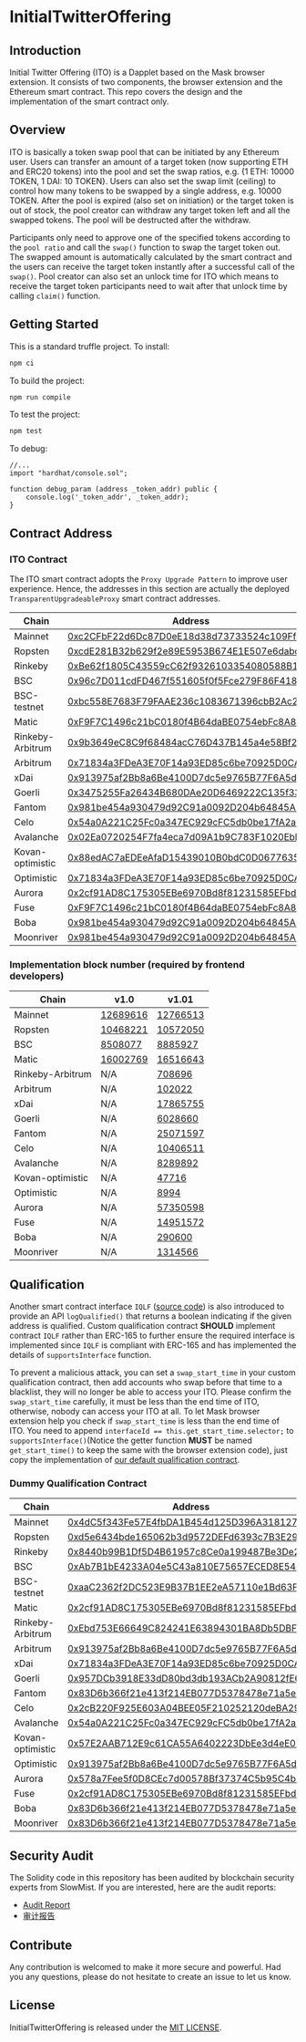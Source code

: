 # InitialTwitterOffering

## Introduction

Initial Twitter Offering (ITO) is a Dapplet based on the Mask browser extension. It consists of two components, the browser extension and the Ethereum smart contract. This repo covers the design and the implementation of the smart contract only.

## Overview

ITO is basically a token swap pool that can be initiated by any Ethereum user. Users can transfer an amount of a target token (now supporting ETH and ERC20 tokens) into the pool and set the swap ratios, e.g. {1 ETH: 10000 TOKEN, 1 DAI: 10 TOKEN}. Users can also set the swap limit (ceiling) to control how many tokens to be swapped by a single address, e.g. 10000 TOKEN. After the pool is expired (also set on initiation) or the target token is out of stock, the pool creator can withdraw any target token left and all the swapped tokens. The pool will be destructed after the withdraw.

Participants only need to approve one of the specified tokens according to the `pool ratio` and call the `swap()` function to swap the target token out. The swapped amount is automatically calculated by the smart contract and the users can receive the target token instantly after a successful call of the `swap()`. Pool creator can also set an unlock time for ITO which means to receive the target token participants need to wait after that unlock time by calling `claim()` function.

## Getting Started

This is a standard truffle project.
To install:

```bash
npm ci
```

To build the project:

```bash
npm run compile
```

To test the project:

```bash
npm test
```

To debug:

```solidity
//...
import "hardhat/console.sol";

function debug_param (address _token_addr) public {
    console.log('_token_addr', _token_addr);
}
```

## Contract Address

### ITO Contract

The ITO smart contract adopts the `Proxy Upgrade Pattern` to improve user experience. Hence, the addresses in this section are actually the deployed `TransparentUpgradeableProxy` smart contract addresses.

| Chain            | Address                                                                                                                                        |
| ---------------- | ---------------------------------------------------------------------------------------------------------------------------------------------- |
| Mainnet          | [0xc2CFbF22d6Dc87D0eE18d38d73733524c109Ff46](https://etherscan.io/address/0xc2CFbF22d6Dc87D0eE18d38d73733524c109Ff46)                          |
| Ropsten          | [0xcdE281B32b629f2e89E5953B674E1E507e6dabcF](https://ropsten.etherscan.io/address/0xcdE281B32b629f2e89E5953B674E1E507e6dabcF)                  |
| Rinkeby          | [0xBe62f1805C43559cC62f9326103354080588B158](https://rinkeby.etherscan.io/address/0xBe62f1805C43559cC62f9326103354080588B158)                  |
| BSC              | [0x96c7D011cdFD467f551605f0f5Fce279F86F4186](https://bscscan.com/address/0x96c7D011cdFD467f551605f0f5Fce279F86F4186)                           |
| BSC-testnet      | [0xbc558E7683F79FAAE236c1083671396cbB2Ac242](https://testnet.bscscan.com/address/0xbc558E7683F79FAAE236c1083671396cbB2Ac242)                   |
| Matic            | [0xF9F7C1496c21bC0180f4B64daBE0754ebFc8A8c0](https://polygonscan.com/address/0xF9F7C1496c21bC0180f4B64daBE0754ebFc8A8c0)                       |
| Rinkeby-Arbitrum | [0x9b3649eC8C9f68484acC76D437B145a4e58Bf2A2](https://rinkeby-explorer.arbitrum.io/address/0x9b3649eC8C9f68484acC76D437B145a4e58Bf2A2)          |
| Arbitrum         | [0x71834a3FDeA3E70F14a93ED85c6be70925D0CAd9](https://explorer.arbitrum.io/address/0x71834a3FDeA3E70F14a93ED85c6be70925D0CAd9)                  |
| xDai             | [0x913975af2Bb8a6Be4100D7dc5e9765B77F6A5d6c](https://blockscout.com/xdai/mainnet/address/0x913975af2Bb8a6Be4100D7dc5e9765B77F6A5d6c/contracts) |
| Goerli           | [0x3475255Fa26434B680DAe20D6469222C135f33Ea](https://goerli.etherscan.io/address/0x3475255Fa26434B680DAe20D6469222C135f33Ea)                   |
| Fantom           | [0x981be454a930479d92C91a0092D204b64845A5D6](https://ftmscan.com/address/0x981be454a930479d92C91a0092D204b64845A5D6)                           |
| Celo             | [0x54a0A221C25Fc0a347EC929cFC5db0be17fA2a2B](https://explorer.celo.org/address/0x54a0A221C25Fc0a347EC929cFC5db0be17fA2a2B/transactions)        |
| Avalanche        | [0x02Ea0720254F7fa4eca7d09A1b9C783F1020EbEF](https://snowtrace.io/address/0x02Ea0720254F7fa4eca7d09A1b9C783F1020EbEF)                          |
| Kovan-optimistic | [0x88edAC7aEDEeAfaD15439010B0bdC0D067763571](https://kovan-optimistic.etherscan.io/address/0x88edAC7aEDEeAfaD15439010B0bdC0D067763571)         |
| Optimistic       | [0x71834a3FDeA3E70F14a93ED85c6be70925D0CAd9](https://optimistic.etherscan.io/address/0x71834a3FDeA3E70F14a93ED85c6be70925D0CAd9)               |
| Aurora           | [0x2cf91AD8C175305EBe6970Bd8f81231585EFbd77](https://explorer.mainnet.aurora.dev/address/0x2cf91AD8C175305EBe6970Bd8f81231585EFbd77/transactions) |
| Fuse             | [0xF9F7C1496c21bC0180f4B64daBE0754ebFc8A8c0](https://explorer.fuse.io/address/0xF9F7C1496c21bC0180f4B64daBE0754ebFc8A8c0/transactions)            |
| Boba             | [0x981be454a930479d92C91a0092D204b64845A5D6](https://blockexplorer.boba.network/address/0x981be454a930479d92C91a0092D204b64845A5D6/transactions)  |
| Moonriver        | [0x981be454a930479d92C91a0092D204b64845A5D6](https://moonriver.moonscan.io/address/0x981be454a930479d92C91a0092D204b64845A5D6)            |

### Implementation block number (required by frontend developers)

| Chain            | v1.0                               | v1.01                               |
| ---------------- | ---------------------------------- | ----------------------------------- |
| Mainnet          | [12689616][mainnet-block-12689616] | [12766513][mainnet-block-12766513]  |
| Ropsten          | [10468221][ropsten-block-10468221] | [10572050][ropsten-block-10572050]  |
| BSC              | [8508077][bsc-block-8508077]       | [8885927][bsc-block-8885927]        |
| Matic            | [16002769][polygon-block-16002769] | [16516643][polygon-block-16516643 ] |
| Rinkeby-Arbitrum | N/A                                | [708696][rinkeby-arbitrum-708696 ]  |
| Arbitrum         | N/A                                | [102022][arbitrum-102022 ]          |
| xDai             | N/A                                | [17865755][xdai-17865755 ]          |
| Goerli           | N/A                                | [6028660][goerli-6028660 ]          |
| Fantom           | N/A                                | [25071597][fantom-25071597 ]        |
| Celo             | N/A                                | [10406511][celo-10406511 ]          |
| Avalanche        | N/A                                | [8289892][avalanche-8289892 ]       |
| Kovan-optimistic | N/A                                | [47716][kovan-optimistic-47716 ]    |
| Optimistic       | N/A                                | [8994][optimistic-8994 ]            |
| Aurora           | N/A                                | [57350598][aurora-57350598 ]        |
| Fuse             | N/A                                | [14951572][fuse-14951572 ]          |
| Boba             | N/A                                | [290600][boba-290600 ]              |
| Moonriver        | N/A                                | [1314566][moonriver-1314566 ]       |

[mainnet-block-12689616]: https://etherscan.io/block/12689616
[ropsten-block-10468221]: https://ropsten.etherscan.io/block/10468221
[bsc-block-8508077]: https://bscscan.com/block/8508077
[polygon-block-16002769 ]: https://polygonscan.com/block/16002769

[mainnet-block-12766513]: https://etherscan.io/block/12766513
[ropsten-block-10572050]: https://ropsten.etherscan.io/block/10572050
[bsc-block-8885927]: https://bscscan.com/block/8885927
[polygon-block-16516643]: https://polygonscan.com/block/16516643
[rinkeby-arbitrum-708696]: https://rinkeby-explorer.arbitrum.io/block/708696
[arbitrum-102022]: https://explorer.arbitrum.io/block/102022
[xdai-17865755]: https://blockscout.com/xdai/mainnet/blocks/17865755/transactions
[goerli-6028660]: https://goerli.etherscan.io/block/6028660
[fantom-25071597]: https://ftmscan.com/block/25071597
[celo-10406511]: https://explorer.celo.org/block/10406511/transactions
[avalanche-8289892]: https://snowtrace.io/block/8289892
[kovan-optimistic-47716]: https://kovan-optimistic.etherscan.io/batch/47716
[optimistic-8994]: https://optimistic.etherscan.io/batch/8994
[aurora-57350598]: https://explorer.mainnet.aurora.dev/block/57350598/transactions
[fuse-14951572]: https://explorer.fuse.io/block/14951572/transactions
[boba-290600]: https://blockexplorer.boba.network/blocks/290600/transactions
[moonriver-1314566]: https://moonriver.moonscan.io/block/1314566

## Qualification

Another smart contract interface `IQLF` ([source code](https://github.com/DimensionDev/InitialTwitterOffering/blob/master/contracts/IQLF.sol)) is also introduced to provide an API `logQualified()` that returns a boolean indicating if the given address is qualified. Custom qualification contract **SHOULD** implement contract `IQLF` rather than ERC-165 to further ensure the required interface is implemented since `IQLF` is compliant with ERC-165 and has implemented the details of `supportsInterface` function.

To prevent a malicious attack, you can set a `swap_start_time` in your custom qualification contract, then add accounts who swap before that time to a blacklist, they will no longer be able to access your ITO. Please confirm the `swap_start_time` carefully, it must be less than the end time of ITO, otherwise, nobody can access your ITO at all. To let Mask browser extension help you check if `swap_start_time` is less than the end time of ITO. You need to append `interfaceId == this.get_start_time.selector;` to `supportsInterface()`(Notice the getter function **MUST** be named `get_start_time()` to keep the same with the browser extension code), just copy the implementation of [our default qualification contract](https://github.com/DimensionDev/InitialTwitterOffering/blob/master/contracts/qualification.sol).

### Dummy Qualification Contract

| Chain            | Address                                                                                                                                        |
| ---------------- | ---------------------------------------------------------------------------------------------------------------------------------------------- |
| Mainnet          | [0x4dC5f343Fe57E4fbDA1B454d125D396A3181272c](https://etherscan.io/address/0x4dC5f343Fe57E4fbDA1B454d125D396A3181272c)                          |
| Ropsten          | [0xd5e6434bde165062b3d9572DEFd6393c7B3E2902](https://ropsten.etherscan.io/address/0xd5e6434bde165062b3d9572DEFd6393c7B3E2902)                  |
| Rinkeby          | [0x8440b99B1Df5D4B61957c8Ce0a199487Be3De270](https://rinkeby.etherscan.io/address/0x8440b99B1Df5D4B61957c8Ce0a199487Be3De270)                  |
| BSC              | [0xAb7B1bE4233A04e5C43a810E75657ECED8E5463B](https://bscscan.com/address/0xAb7B1bE4233A04e5C43a810E75657ECED8E5463B)                           |
| BSC-testnet      | [0xaaC2362f2DC523E9B37B1EE2eA57110e1Bd63F59](https://testnet.bscscan.com/address/0xaaC2362f2DC523E9B37B1EE2eA57110e1Bd63F59)                   |
| Matic            | [0x2cf91AD8C175305EBe6970Bd8f81231585EFbd77](https://polygonscan.com/address/0x2cf91AD8C175305EBe6970Bd8f81231585EFbd77)                       |
| Rinkeby-Arbitrum | [0xEbd753E66649C824241E63894301BA8Db5DBF5Bb](https://rinkeby-explorer.arbitrum.io/address/0xEbd753E66649C824241E63894301BA8Db5DBF5Bb)          |
| Arbitrum         | [0x913975af2Bb8a6Be4100D7dc5e9765B77F6A5d6c](https://explorer.arbitrum.io/address/0x913975af2Bb8a6Be4100D7dc5e9765B77F6A5d6c)                  |
| xDai             | [0x71834a3FDeA3E70F14a93ED85c6be70925D0CAd9](https://blockscout.com/xdai/mainnet/address/0x71834a3FDeA3E70F14a93ED85c6be70925D0CAd9/contracts) |
| Goerli           | [0x957DCb3918E33dD80bd3db193ACb2A90812fE615](https://goerli.etherscan.io/address/0x957DCb3918E33dD80bd3db193ACb2A90812fE615)                   |
| Fantom           | [0x83D6b366f21e413f214EB077D5378478e71a5eD2](https://ftmscan.com/address/0x83D6b366f21e413f214EB077D5378478e71a5eD2)                           |
| Celo             | [0x2cB220F925E603A04BEE05F210252120deBA29d7](https://explorer.celo.org/address/0x2cB220F925E603A04BEE05F210252120deBA29d7/transactions)        |
| Avalanche        | [0x54a0A221C25Fc0a347EC929cFC5db0be17fA2a2B](https://snowtrace.io/address/0x54a0A221C25Fc0a347EC929cFC5db0be17fA2a2B)                          |
| Kovan-optimistic | [0x57E2AAB712E9c61CA55A6402223DbEe3d4eE09aa](https://kovan-optimistic.etherscan.io/address/0x57E2AAB712E9c61CA55A6402223DbEe3d4eE09aa)         |
| Optimistic       | [0x913975af2Bb8a6Be4100D7dc5e9765B77F6A5d6c](https://optimistic.etherscan.io/address/0x913975af2Bb8a6Be4100D7dc5e9765B77F6A5d6c)               |
| Aurora           | [0x578a7Fee5f0D8CEc7d00578Bf37374C5b95C4b98](https://explorer.mainnet.aurora.dev/address/0x578a7Fee5f0D8CEc7d00578Bf37374C5b95C4b98/transactions) |
| Fuse             | [0x2cf91AD8C175305EBe6970Bd8f81231585EFbd77](https://explorer.fuse.io/address/0x2cf91AD8C175305EBe6970Bd8f81231585EFbd77/transactions)            |
| Boba             | [0x83D6b366f21e413f214EB077D5378478e71a5eD2](https://blockexplorer.boba.network/address/0x83D6b366f21e413f214EB077D5378478e71a5eD2/transactions)            |
| Moonriver        | [0x83D6b366f21e413f214EB077D5378478e71a5eD2](https://moonriver.moonscan.io/address/0x83D6b366f21e413f214EB077D5378478e71a5eD2)            |

## Security Audit

The Solidity code in this repository has been audited by blockchain security experts from SlowMist. If you are interested, here are the audit reports:

- [Audit Report](audits/SlowMist_Audit_Report_English.pdf)
- [审计报告](audits/SlowMist_Audit_Report_Chinese.pdf)

## Contribute

Any contribution is welcomed to make it more secure and powerful. Had you any questions, please do not hesitate to create an issue to let us know.

## License

InitialTwitterOffering is released under the [MIT LICENSE](LICENSE).
